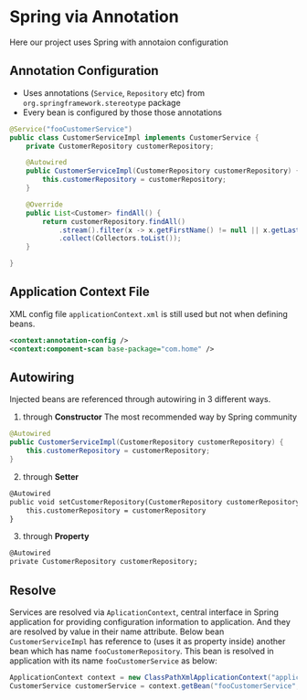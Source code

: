 # Spring via Annotation
Here our project uses Spring with annotaion configuration

## Annotation Configuration
- Uses annotations (``Service``, ``Repository`` etc) from ``org.springframework.stereotype`` package
- Every bean is configured by those those annotations

```java
@Service("fooCustomerService")
public class CustomerServiceImpl implements CustomerService {
    private CustomerRepository customerRepository;

    @Autowired
    public CustomerServiceImpl(CustomerRepository customerRepository) {
        this.customerRepository = customerRepository;
    }

    @Override
    public List<Customer> findAll() {
        return customerRepository.findAll()
            .stream().filter(x -> x.getFirstName() != null || x.getLastName() != null)
            .collect(Collectors.toList());
    }

}
```


## Application Context File
XML config file ``applicationContext.xml`` is still used but not when defining beans.
```xml
<context:annotation-config />
<context:component-scan base-package="com.home" />
```

## Autowiring
Injected beans are referenced through autowiring in 3 different ways.
1. through **Constructor**
The most recommended way by Spring community
```java
@Autowired
public CustomerServiceImpl(CustomerRepository customerRepository) {
    this.customerRepository = customerRepository;
}
```

2. through **Setter**
```xml
@Autowired
public void setCustomerRepository(CustomerRepository customerRepository) {
    this.customerRepository = customerRepository
}
```

3. through **Property**

```xml
@Autowired
private CustomerRepository customerRepository;
```

## Resolve
Services are resolved via ``AplicationContext``, central interface in Spring application for providing configuration information to application. And they are resolved by value in their name attribute.
Below bean ```CustomerServiceImpl``` has reference to (uses it as property inside) another bean which has name ```fooCustomerRepository```.
This bean is resolved in application with its name ```fooCustomerService``` as below: 
```java
ApplicationContext context = new ClassPathXmlApplicationContext("applicationContext.xml");
CustomerService customerService = context.getBean("fooCustomerService", CustomerService.class);
```
